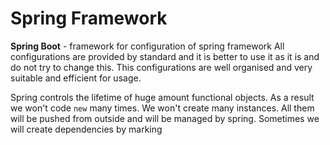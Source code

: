 # Spring Framework

**Spring Boot** - framework for configuration of spring framework
All configurations are provided by standard and it is better to use it as it is and do not try to change this. This configurations are well organised and very suitable and efficient for usage.

Spring controls the lifetime of huge amount functional objects. As a result we won't code `new` many times. We won't create many instances. All them will be pushed from outside and will be managed by spring. Sometimes we will create dependencies by marking 
<!--stackedit_data:
eyJoaXN0b3J5IjpbLTcxMDk1MTk1NywtMTYzNDg0Njk2MCw0MT
k2OTg0MDAsLTIwODg3NDY2MTJdfQ==
-->